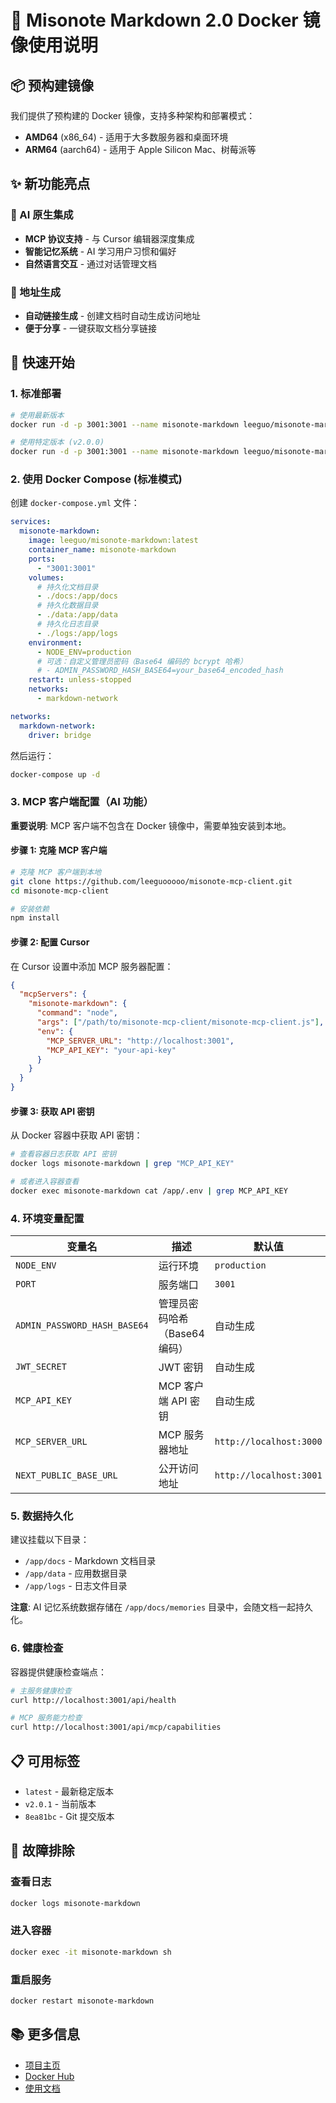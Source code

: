 # 🐳 Misonote Markdown 2.0 Docker 镜像使用说明

## 📦 预构建镜像

我们提供了预构建的 Docker 镜像，支持多种架构和部署模式：

- **AMD64** (x86_64) - 适用于大多数服务器和桌面环境
- **ARM64** (aarch64) - 适用于 Apple Silicon Mac、树莓派等

## ✨ 新功能亮点

### 🤖 AI 原生集成
- **MCP 协议支持** - 与 Cursor 编辑器深度集成
- **智能记忆系统** - AI 学习用户习惯和偏好
- **自然语言交互** - 通过对话管理文档

### 🔗 地址生成
- **自动链接生成** - 创建文档时自动生成访问地址
- **便于分享** - 一键获取文档分享链接

## 🚀 快速开始

### 1. 标准部署

```bash
# 使用最新版本
docker run -d -p 3001:3001 --name misonote-markdown leeguo/misonote-markdown:latest

# 使用特定版本 (v2.0.0)
docker run -d -p 3001:3001 --name misonote-markdown leeguo/misonote-markdown:v2.0.1
```

### 2. 使用 Docker Compose (标准模式)

创建 `docker-compose.yml` 文件：

```yaml
services:
  misonote-markdown:
    image: leeguo/misonote-markdown:latest
    container_name: misonote-markdown
    ports:
      - "3001:3001"
    volumes:
      # 持久化文档目录
      - ./docs:/app/docs
      # 持久化数据目录
      - ./data:/app/data
      # 持久化日志目录
      - ./logs:/app/logs
    environment:
      - NODE_ENV=production
      # 可选：自定义管理员密码（Base64 编码的 bcrypt 哈希）
      # - ADMIN_PASSWORD_HASH_BASE64=your_base64_encoded_hash
    restart: unless-stopped
    networks:
      - markdown-network

networks:
  markdown-network:
    driver: bridge
```

然后运行：

```bash
docker-compose up -d
```

### 3. MCP 客户端配置（AI 功能）

**重要说明**: MCP 客户端不包含在 Docker 镜像中，需要单独安装到本地。

#### 步骤 1: 克隆 MCP 客户端

```bash
# 克隆 MCP 客户端到本地
git clone https://github.com/leeguooooo/misonote-mcp-client.git
cd misonote-mcp-client

# 安装依赖
npm install
```

#### 步骤 2: 配置 Cursor

在 Cursor 设置中添加 MCP 服务器配置：

```json
{
  "mcpServers": {
    "misonote-markdown": {
      "command": "node",
      "args": ["/path/to/misonote-mcp-client/misonote-mcp-client.js"],
      "env": {
        "MCP_SERVER_URL": "http://localhost:3001",
        "MCP_API_KEY": "your-api-key"
      }
    }
  }
}
```

#### 步骤 3: 获取 API 密钥

从 Docker 容器中获取 API 密钥：

```bash
# 查看容器日志获取 API 密钥
docker logs misonote-markdown | grep "MCP_API_KEY"

# 或者进入容器查看
docker exec misonote-markdown cat /app/.env | grep MCP_API_KEY
```

### 4. 环境变量配置

| 变量名 | 描述 | 默认值 |
|--------|------|--------|
| `NODE_ENV` | 运行环境 | `production` |
| `PORT` | 服务端口 | `3001` |
| `ADMIN_PASSWORD_HASH_BASE64` | 管理员密码哈希（Base64编码） | 自动生成 |
| `JWT_SECRET` | JWT 密钥 | 自动生成 |
| `MCP_API_KEY` | MCP 客户端 API 密钥 | 自动生成 |
| `MCP_SERVER_URL` | MCP 服务器地址 | `http://localhost:3000` |
| `NEXT_PUBLIC_BASE_URL` | 公开访问地址 | `http://localhost:3001` |

### 5. 数据持久化

建议挂载以下目录：

- `/app/docs` - Markdown 文档目录
- `/app/data` - 应用数据目录
- `/app/logs` - 日志文件目录

**注意**: AI 记忆系统数据存储在 `/app/docs/memories` 目录中，会随文档一起持久化。

### 6. 健康检查

容器提供健康检查端点：

```bash
# 主服务健康检查
curl http://localhost:3001/api/health

# MCP 服务能力检查
curl http://localhost:3001/api/mcp/capabilities
```

## 📋 可用标签

- `latest` - 最新稳定版本
- `v2.0.1` - 当前版本
- `8ea81bc` - Git 提交版本


## 🔧 故障排除

### 查看日志

```bash
docker logs misonote-markdown
```

### 进入容器

```bash
docker exec -it misonote-markdown sh
```

### 重启服务

```bash
docker restart misonote-markdown
```

## 📚 更多信息

- [项目主页](https://github.com/your-username/misonote-markdown)
- [Docker Hub](https://hub.docker.com/r/leeguo/misonote-markdown)
- [使用文档](./README.md)
